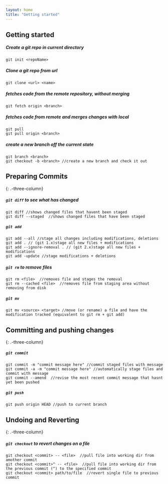 ```yaml
---
layout: home
title: "Getting started"
---
```


Getting started
---------------

##### Create a git repo in current directory
```git init <repoName>```

##### Clone a git repo from url
```git clone <url> <name>```

##### fetches code from the remote repository, without merging
```git fetch origin <branch>```


##### fetches code from remote and merges changes with local
```
git pull 
git pull origin <branch> 
```
##### create a new branch off the current state
```
git branch <branch>
git checkout -b <branch> //create a new branch and check it out
```

Preparing Commits
---------------
{: .-three-column}

##### ```git diff``` to see what has changed
```
git diff //shows changed files that havent been staged
git diff --staged  //shows changed files that have been staged
```
##### ```git add```
```
git add --all //stage all changes including modifications, deletions
git add . // (git 1.x)stage all new files + modifications
git add --ignore-removal . // (git 2.x)stage all new files + modifications
git add -update //stage modifications + deletions
```
##### ```git rm``` to remove files 
```
git rm <file>  //removes file and stages the removal
git rm --cached <file>  //removes file from staging area without removing from disk
```
##### ```git mv```
```
git mv <source> <target> //move (or rename) a file and have the modification tracked (equivalent to git rm + git add)
```

Committing and pushing changes
---------------
{: .-three-column}

##### ```git commit```
```
git commit -m "commit message here" //commit staged files with message
git commit -a -m "commit message here" //automatically stage files and commit with message
git commit --amend  //revise the most recent commit message that hasnt yet been pushed
```
##### ```git push```
```
git push origin HEAD //push to current branch
```


Undoing and Reverting
---------------
{: .-three-column}

##### ```git checkout``` to revert changes on a file
```
git checkout <commit> -- <file>  //pull file into working dir from amother commit 
git checkout <commit>^ -- <file>  //pull file into working dir from the previous commit (^) to the specified commit
git checkout <commit> path/to/file  //revert single file to previous commit
```